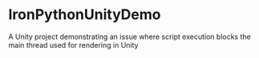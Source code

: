# IronPythonUnityDemo
A Unity project demonstrating an issue where script execution blocks the main thread used for rendering in Unity

